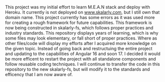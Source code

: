 This project was my initial effort to learn M.E.A.N stack and deploy with Heroku. It currently is not deployed on www.skalarly.com, but I still own that domain name.
This project currently has some errors as it was used more for creating a rough framework for future capabilities. This framework is now being constructed in skalarly-fs, which follows proper practices and industry standards. 
This repository displays years of learning, which is why some files may look elementary, or fall short of proper practices. Where as other files/code will display my efforts after I acquired more knowledge on the given topic.
Instead of going back and restructuing the entire project and updating to the capabilities of Angular 16 and soon 17. I decided it would be more efficent to restart the project with all standalone components and follow reusable coding techniques. 
I will continue to transfer the code in this repository to the new skalarly-fs, but will modify it to the standards and efficency that I am now aware of. 
